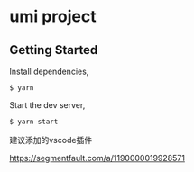 # umi project

## Getting Started

Install dependencies,

```bash
$ yarn
```

Start the dev server,

```bash
$ yarn start
```

建议添加的vscode插件

https://segmentfault.com/a/1190000019928571
